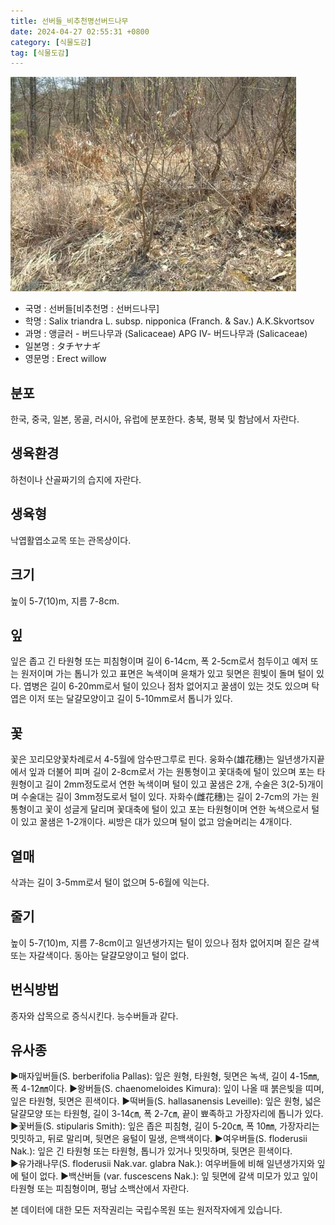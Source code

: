 ```yaml
---
title: 선버들_비추천명선버드나무
date: 2024-04-27 02:55:31 +0800
category: [식물도감]
tag: [식물도감]
---
```




![선버들[비추천명 : 선버드나무]](/assets/img/fileUpload/plants/basic/Salicaceae/Salix/16900/1_th2.JPG)
- 국명 : 선버들[비추천명 : 선버드나무]
- 학명 : Salix triandra L. subsp. nipponica (Franch. & Sav.) A.K.Skvortsov
- 과명 : 앵글러 - 버드나무과 (Salicaceae) APG Ⅳ- 버드나무과 (Salicaceae)
- 일본명 : タチヤナギ
- 영문명 : Erect willow


## 분포
한국, 중국, 일본, 몽골, 러시아, 유럽에 분포한다. 
충북, 평북 및 함남에서 자란다.
## 생육환경
하천이나 산골짜기의 습지에 자란다.
## 생육형
낙엽활엽소교목 또는 관목상이다.
## 크기
높이 5-7(10)m, 지름 7-8cm.
## 잎
잎은 좁고 긴 타원형 또는 피침형이며 길이 6-14cm, 폭 2-5cm로서 첨두이고 예저 또는 원저이며 가는 톱니가 있고 표면은 녹색이며 윤채가 있고 뒷면은 흰빛이 돌며 털이 있다. 엽병은 길이 6-20mm로서 털이 있으나 점차 없어지고 꿀샘이 있는 것도 있으며 탁엽은 이저 또는 달걀모양이고 길이 5-10mm로서 톱니가 있다.
## 꽃
꽃은 꼬리모양꽃차례로서 4-5월에 암수딴그루로 핀다. 웅화수(雄花穗)는 일년생가지끝에서 잎과 더불어 피며 길이 2-8cm로서 가는 원통형이고 꽃대축에 털이 있으며 포는 타원형이고 길이 2mm정도로서 연한 녹색이며 털이 있고 꿀샘은 2개, 수술은 3(2-5)개이며 수술대는 길이 3mm정도로서 털이 있다. 자화수(雌花穗)는 길이 2-7cm의 가는 원통형이고 꽃이 성글게 달리며 꽃대축에 털이 있고 포는 타원형이며 연한 녹색으로서 털이 있고 꿀샘은 1-2개이다. 씨방은 대가 있으며 털이 없고 암술머리는 4개이다.
## 열매
삭과는 길이 3-5mm로서 털이 없으며 5-6월에 익는다.
## 줄기
높이 5-7(10)m, 지름 7-8cm이고 일년생가지는 털이 있으나 점차 없어지며 짙은 갈색 또는 자갈색이다. 동아는 달걀모양이고 털이 없다.
## 번식방법
종자와 삽목으로 증식시킨다. 능수버들과 같다.
## 유사종
▶매자잎버들(S. berberifolia Pallas): 잎은 원형, 타원형, 뒷면은 녹색, 길이 4-15㎜, 폭 4-12㎜이다. 
▶왕버들(S. chaenomeloides Kimura): 잎이 나올 때 붉은빛을 띠며, 잎은 타원형, 뒷면은 흰색이다. 
▶떡버들(S. hallasanensis Leveille): 잎은 원형, 넓은 달걀모양 또는 타원형, 길이 3-14㎝, 폭 2-7㎝, 끝이 뾰족하고 가장자리에 톱니가 있다. 
▶꽃버들(S. stipularis Smith): 잎은 좁은 피침형, 길이 5-20㎝, 폭 10㎜, 가장자리는 밋밋하고, 뒤로 말리며, 뒷면은 융털이 밀생, 은백색이다. 
▶여우버들(S. floderusii Nak.): 잎은 긴 타원형 또는 타원형, 톱니가 있거나 밋밋하며, 뒷면은 흰색이다.    
▶유가래나무(S. floderusii Nak.var. glabra Nak.):  여우버들에 비해 일년생가지와 잎에 털이 없다. 
▶백산버들 (var. fuscescens Nak.): 잎 뒷면에 갈색 미모가 있고 잎이 타원형 또는 피침형이며, 평남 소백산에서 자란다.






본 데이터에 대한 모든 저작권리는 국립수목원 또는 원저작자에게 있습니다.
